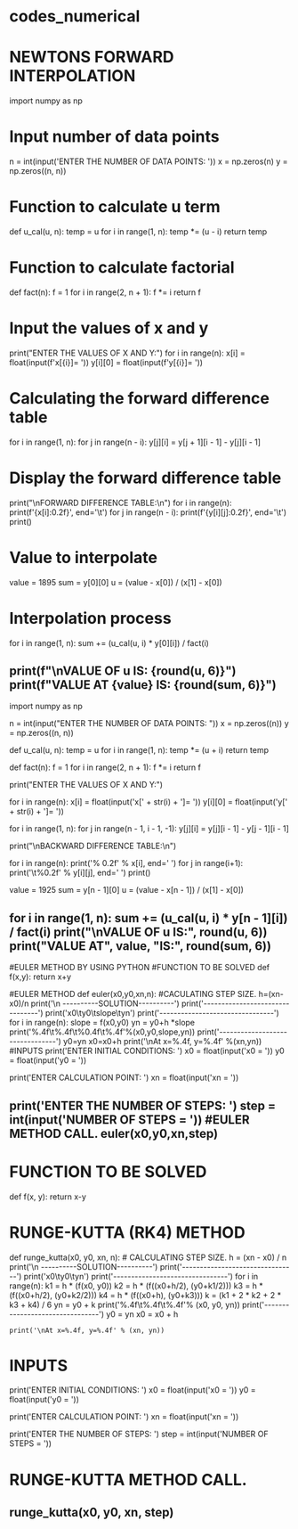 # codes_numerical
# NEWTONS FORWARD INTERPOLATION
import numpy as np

# Input number of data points
n = int(input('ENTER THE NUMBER OF DATA POINTS: '))
x = np.zeros(n)
y = np.zeros((n, n))

# Function to calculate u term
def u_cal(u, n):
    temp = u
    for i in range(1, n):
        temp *= (u - i)
    return temp

# Function to calculate factorial
def fact(n):
    f = 1
    for i in range(2, n + 1):
        f *= i
    return f

# Input the values of x and y
print("ENTER THE VALUES OF X AND Y:")
for i in range(n):
    x[i] = float(input(f'x[{i}]= '))
    y[i][0] = float(input(f'y[{i}]= '))

# Calculating the forward difference table
for i in range(1, n):
    for j in range(n - i):
        y[j][i] = y[j + 1][i - 1] - y[j][i - 1]

# Display the forward difference table
print("\nFORWARD DIFFERENCE TABLE:\n")
for i in range(n):
    print(f'{x[i]:0.2f}', end='\t')
    for j in range(n - i):
        print(f'{y[i][j]:0.2f}', end='\t')
    print()

# Value to interpolate
value = 1895
sum = y[0][0]
u = (value - x[0]) / (x[1] - x[0])

# Interpolation process
for i in range(1, n):
    sum += (u_cal(u, i) * y[0][i]) / fact(i)

print(f"\nVALUE OF u IS: {round(u, 6)}")
print(f"VALUE AT {value} IS: {round(sum, 6)}")
---------------------------------------------------------------------------------------------------------------------------------------------------------------------------------------------------------------------
import numpy as np

n = int(input("ENTER THE NUMBER OF DATA POINTS: "))
x = np.zeros((n))
y = np.zeros((n, n))

def u_cal(u, n):
    temp = u
    for i in range(1, n):
        temp *= (u + i)
    return temp

def fact(n):
    f = 1
    for i in range(2, n + 1):
        f *= i
    return f

print("ENTER THE VALUES OF X AND Y:")

for i in range(n):
    x[i] = float(input('x[' + str(i) + ']= '))
    y[i][0] = float(input('y[' + str(i) + ']= '))

for i in range(1, n):
    for j in range(n - 1, i - 1, -1):
        y[j][i] = y[j][i - 1] - y[j - 1][i - 1]

print("\nBACKWARD DIFFERENCE TABLE:\n")

for i in range(n):
    print('% 0.2f' % x[i], end=' ')
    for j in range(i+1):
        print('\t%0.2f' % y[i][j], end=' ')
    print()

value = 1925
sum = y[n - 1][0]
u = (value - x[n - 1]) / (x[1] - x[0])

for i in range(1, n):
    sum += (u_cal(u, i) * y[n - 1][i]) / fact(i)
print("\nVALUE OF u IS:", round(u, 6))
print("VALUE AT", value, "IS:", round(sum, 6))
--------------------------------------------------------------------------------------------------------------------------------------------------------------------------------------------------------------------
#EULER METHOD BY USING PYTHON
#FUNCTION TO BE SOLVED
def f(x,y):
  return x+y

#EULER METHOD
def euler(x0,y0,xn,n):
  #CACULATING STEP SIZE.
  h=(xn-x0)/n
  print('\n ----------SOLUTION----------')
  print('--------------------------------')
  print('x0\ty0\tslope\tyn')
  print('--------------------------------')
  for i in range(n):
    slope = f(x0,y0)
    yn = y0+h *slope
    print('%.4f\t%.4f\t%0.4f\t%.4f'%(x0,y0,slope,yn))
    print('--------------------------------')
    y0=yn
    x0=x0+h
  print('\nAt x=%.4f, y=%.4f' %(xn,yn))
#INPUTS
print('ENTER INITIAL CONDITIONS: ')
x0 = float(input('x0 = '))
y0 = float(input('y0 = '))

print('ENTER CALCULATION POINT: ')
xn = float(input('xn = '))

print('ENTER THE NUMBER OF STEPS: ')
step = int(input('NUMBER OF STEPS = '))
#EULER METHOD CALL.
euler(x0,y0,xn,step)
------------------------------------------------------------------------------------------------------------------------------------------------------------------------------------------------------------------
# FUNCTION TO BE SOLVED
def f(x, y):
    return x-y

# RUNGE-KUTTA (RK4) METHOD
def runge_kutta(x0, y0, xn, n):
    # CALCULATING STEP SIZE.
    h = (xn - x0) / n
    print('\n ----------SOLUTION----------')
    print('--------------------------------')
    print('x0\ty0\tyn')
    print('--------------------------------')
    for i in range(n):
        k1 = h * (f(x0, y0))
        k2 = h * (f((x0+h/2), (y0+k1/2)))
        k3 = h * (f((x0+h/2), (y0+k2/2)))
        k4 = h * (f((x0+h), (y0+k3)))
        k = (k1 + 2 * k2 + 2 * k3 + k4) / 6
        yn = y0 + k
        print('%.4f\t%.4f\t%.4f'% (x0, y0, yn))
        print('--------------------------------')
        y0 = yn
        x0 = x0 + h

    print('\nAt x=%.4f, y=%.4f' % (xn, yn))

# INPUTS
print('ENTER INITIAL CONDITIONS: ')
x0 = float(input('x0 = '))
y0 = float(input('y0 = '))

print('ENTER CALCULATION POINT: ')
xn = float(input('xn = '))

print('ENTER THE NUMBER OF STEPS: ')
step = int(input('NUMBER OF STEPS = '))

# RUNGE-KUTTA METHOD CALL.
runge_kutta(x0, y0, xn, step)
-------------------------------------------------------------------------------------------------------------------------------------------------------------------------------------------------------------------
